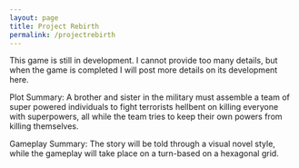 ```yaml
---
layout: page
title: Project Rebirth
permalink: /projectrebirth
---
```


This game is still in development. I cannot provide too many details, but when the game is completed I will post more details on its development here.

Plot Summary: A brother and sister in the military must assemble a team of super powered individuals to fight terrorists hellbent on killing everyone with superpowers, all while the team tries to keep their own powers from killing themselves.

Gameplay Summary: The story will be told through a visual novel style, while the gameplay will take place on a turn-based on a hexagonal grid.